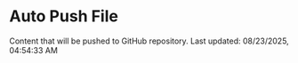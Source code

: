 # Auto Push File

Content that will be pushed to GitHub repository.
Last updated: 08/23/2025, 04:54:33 AM